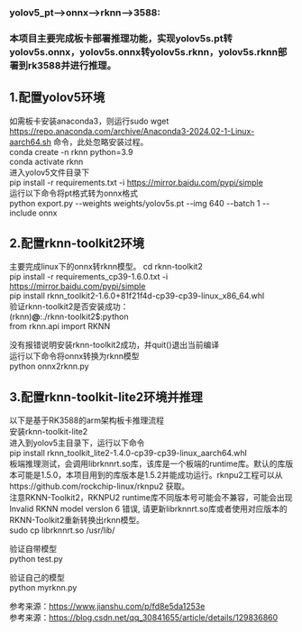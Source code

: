 ### yolov5_pt-->onnx-->rknn-->3588:
### 本项目主要完成板卡部署推理功能，实现yolov5s.pt转yolov5s.onnx，yolov5s.onnx转yolov5s.rknn，yolov5s.rknn部署到rk3588并进行推理。
## 1.配置yolov5环境
如需板卡安装anaconda3，则运行sudo wget https://repo.anaconda.com/archive/Anaconda3-2024.02-1-Linux-aarch64.sh 命令，此处忽略安装过程。<br>
conda create -n rknn python=3.9 <br>
conda activate rknn <br>
进入yolov5文件目录下 <br>
pip install -r requirements.txt -i https://mirror.baidu.com/pypi/simple <br>
运行以下命令将pt格式转为onnx格式 <br>
python export.py --weights weights/yolov5s.pt --img 640 --batch 1 --include onnx <br>

## 2.配置rknn-toolkit2环境
主要完成linux下的onnx转rknn模型。
cd rknn-toolkit2<br>
pip install -r requirements_cp39-1.6.0.txt -i https://mirror.baidu.com/pypi/simple<br>
pip install rknn_toolkit2-1.6.0+81f21f4d-cp39-cp39-linux_x86_64.whl<br>
验证rknn-toolkit2是否安装成功：<br>
(rknn)**@**:./rknn-toolkit2$:python<br>
from rknn.api import RKNN<br>

没有报错说明安装rknn-toolkit2成功，并quit()退出当前编译<br>
运行以下命令将onnx转换为rknn模型 <br>
python onnx2rknn.py<br>

## 3.配置rknn-toolkit-lite2环境并推理
以下是基于RK3588的arm架构板卡推理流程<br>
安装rknn-toolkit-lite2<br>
进入到yolov5主目录下，运行以下命令<br>
pip install rknn_toolkit_lite2-1.4.0-cp39-cp39-linux_aarch64.whl<br>
板端推理测试，会调用librknnrt.so库，该库是一个板端的runtime库。默认的库版本可能是1.5.0，本项目用到的库版本是1.5.2并能成功运行。rknpu2工程可以从https://github.com/rockchip-linux/rknpu2 获取。<br>
注意RKNN-Toolkit2，RKNPU2 runtime库不同版本号可能会不兼容，可能会出现 Invalid RKNN model verslon 6 错误, 请更新librknnrt.so库或者使用对应版本的RKNN-Toolkit2重新转换出rknn模型。<br>
sudo cp librknnrt.so /usr/lib/<br>

验证自带模型<br>
python test.py<br>

验证自己的模型<br>
python myrknn.py<br>

参考来源：https://www.jianshu.com/p/fd8e5da1253e<br>
参考来源：https://blog.csdn.net/qq_30841655/article/details/129836860<br>


